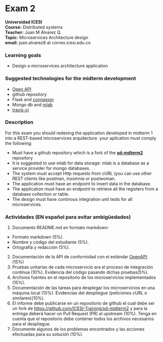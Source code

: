 # Exam 2 

**Universidad ICESI**  
**Course:** Distributed systems  
**Teacher:** Juan M Álvarez Q.  
**Topic:** Microservices Architecture design  
**email:** juan.alvarez8 at correo.icesi.edu.co

### Learning goals
* Design a microservices architecture application

### Suggested technologies for the midterm development
* [Open API](https://openapi.tools/)
* github repository
* Flask and [connexion](https://connexion.readthedocs.io/en/latest/)
* Mongo db and [mlab](https://mlab.com/)
* [travis-ci](https://travis-ci.org/)

### Description

For this exam you should redesing the application developed in midterm 1 into a REST-based microservices arquitecture. your aplication must comply the following:

* Must have a github repository which is a fork of the **[sd-mdterm2](https://github.com/ICESI-Training/sd-midterm2)** repository
* It is suggested to use mlab for data storage: mlab is a database as a service provider for mongo databases.
* The system must accept Http requests from cURL (you can use other REST clients like postman, insomnia or postwoman.
* The application must have an endpoint to insert data in the database.
* The application must have an endpoint to retrieve all the registers from a database collection or table.
* The design must have continous integration unit tests for all microservices.


### Actividades (EN español para evitar ambigüedades)
1. Documento README.md en formato markdown:  
  * Formato markdown (5%).
  * Nombre y código del estudiante (5%).
  * Ortografía y redacción (5%).
2. Documentación de la API de conformidad con el estándar [OpenAPI](https://github.com/OAI/OpenAPI-Specification). (15%)
3. Pruebas unitarias de cada microservicio ara el proceso de integración contínua (10%). Evidencia del código pasando dichas pruebas(5%).
4. Archivos fuentes en el repositorio de los microservicios implementados (15%).
5. Documentación de las tareas para desplegar los microservicios en una máquina local (10%). Evidencias del despliegue (peticiones cURL o similares)(10%).
6. El informe debe publicarse en un repositorio de github el cual debe ser un fork de https://github.com/ICESI-Training/sd-midterm2 y para la entrega deberá hacer un Pull Request (PR) al upstream (10%). Tenga en cuenta que el repositorio debe contener todos los archivos necesarios para el despliegue.
7. Documente algunos de los problemas encontrados y las acciones efectuadas para su solución (10%).


